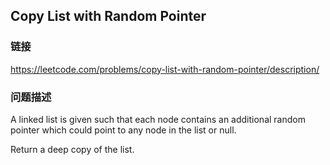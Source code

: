 ## Copy List with Random Pointer  
### 链接  
https://leetcode.com/problems/copy-list-with-random-pointer/description/  
### 问题描述

A linked list is given such that each node contains an additional random pointer which could point to any node in the list or null.



Return a deep copy of the list.

